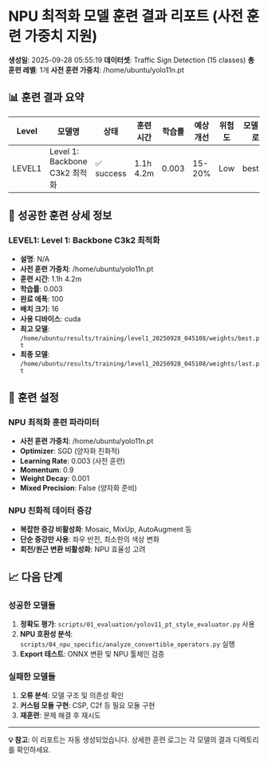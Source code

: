 # NPU 최적화 모델 훈련 결과 리포트 (사전 훈련 가중치 지원)

**생성일**: 2025-09-28 05:55:19
**데이터셋**: Traffic Sign Detection (15 classes)
**총 훈련 레벨**: 1개
**사전 훈련 가중치**: /home/ubuntu/yolo11n.pt

## 📊 훈련 결과 요약

| Level | 모델명 | 상태 | 훈련시간 | 학습률 | 예상개선 | 위험도 | 모델 경로 |
|-------|--------|------|----------|--------|----------|--------|-----------|
| LEVEL1 | Level 1: Backbone C3k2 최적화 | ✅ success | 1.1h 4.2m | 0.003 | 15-20% | Low | best.pt |\n

## 🎯 성공한 훈련 상세 정보

### LEVEL1: Level 1: Backbone C3k2 최적화

- **설명**: N/A
- **사전 훈련 가중치**: /home/ubuntu/yolo11n.pt
- **훈련 시간**: 1.1h 4.2m
- **학습률**: 0.003
- **완료 에폭**: 100
- **배치 크기**: 16
- **사용 디바이스**: cuda
- **최고 모델**: `/home/ubuntu/results/training/level1_20250928_045108/weights/best.pt`
- **최종 모델**: `/home/ubuntu/results/training/level1_20250928_045108/weights/last.pt`



## 🔧 훈련 설정

### NPU 최적화 훈련 파라미터
- **사전 훈련 가중치**: /home/ubuntu/yolo11n.pt
- **Optimizer**: SGD (양자화 친화적)
- **Learning Rate**: 0.003 (사전 훈련)
- **Momentum**: 0.9
- **Weight Decay**: 0.001
- **Mixed Precision**: False (양자화 준비)

### NPU 친화적 데이터 증강
- **복잡한 증강 비활성화**: Mosaic, MixUp, AutoAugment 등
- **단순 증강만 사용**: 좌우 반전, 최소한의 색상 변화
- **회전/원근 변환 비활성화**: NPU 효율성 고려

## 📈 다음 단계

### 성공한 모델들
1. **정확도 평가**: `scripts/01_evaluation/yolov11_pt_style_evaluator.py` 사용
2. **NPU 호환성 분석**: `scripts/04_npu_specific/analyze_convertible_operators.py` 실행
3. **Export 테스트**: ONNX 변환 및 NPU 툴체인 검증

### 실패한 모델들
1. **오류 분석**: 모델 구조 및 의존성 확인
2. **커스텀 모듈 구현**: CSP, C2f 등 필요 모듈 구현
3. **재훈련**: 문제 해결 후 재시도

---

**💡 참고**: 이 리포트는 자동 생성되었습니다. 상세한 훈련 로그는 각 모델의 결과 디렉토리를 확인하세요.
